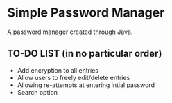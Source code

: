 # Simple Password Manager

A password manager created through Java.

## TO-DO LIST (in no particular order)
- Add encryption to all entries
- Allow users to freely edit/delete entries
- Allowing re-attempts at entering intial password
- Search option




  
  
